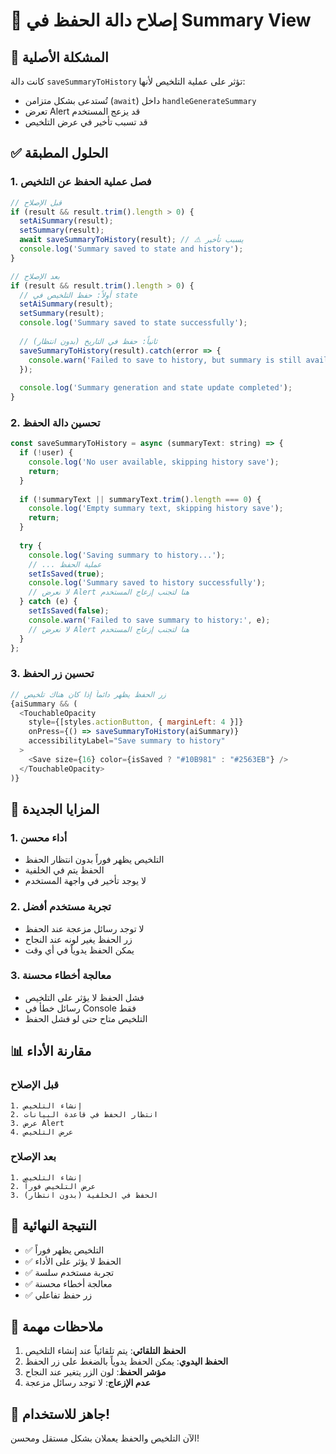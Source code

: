 # 🔧 إصلاح دالة الحفظ في Summary View

## 🚨 المشكلة الأصلية
كانت دالة `saveSummaryToHistory` تؤثر على عملية التلخيص لأنها:
- تُستدعى بشكل متزامن (`await`) داخل `handleGenerateSummary`
- تعرض Alert قد يزعج المستخدم
- قد تسبب تأخير في عرض التلخيص

## ✅ الحلول المطبقة

### 1. فصل عملية الحفظ عن التلخيص
```javascript
// قبل الإصلاح
if (result && result.trim().length > 0) {
  setAiSummary(result);
  setSummary(result);
  await saveSummaryToHistory(result); // ⚠️ يسبب تأخير
  console.log('Summary saved to state and history');
}

// بعد الإصلاح
if (result && result.trim().length > 0) {
  // أولاً: حفظ التلخيص في state
  setAiSummary(result);
  setSummary(result);
  console.log('Summary saved to state successfully');
  
  // ثانياً: حفظ في التاريخ (بدون انتظار)
  saveSummaryToHistory(result).catch(error => {
    console.warn('Failed to save to history, but summary is still available:', error);
  });
  
  console.log('Summary generation and state update completed');
}
```

### 2. تحسين دالة الحفظ
```javascript
const saveSummaryToHistory = async (summaryText: string) => {
  if (!user) {
    console.log('No user available, skipping history save');
    return;
  }
  
  if (!summaryText || summaryText.trim().length === 0) {
    console.log('Empty summary text, skipping history save');
    return;
  }
  
  try {
    console.log('Saving summary to history...');
    // ... عملية الحفظ
    setIsSaved(true);
    console.log('Summary saved to history successfully');
    // لا نعرض Alert هنا لتجنب إزعاج المستخدم
  } catch (e) {
    setIsSaved(false);
    console.warn('Failed to save summary to history:', e);
    // لا نعرض Alert هنا لتجنب إزعاج المستخدم
  }
};
```

### 3. تحسين زر الحفظ
```javascript
// زر الحفظ يظهر دائماً إذا كان هناك تلخيص
{aiSummary && (
  <TouchableOpacity
    style={[styles.actionButton, { marginLeft: 4 }]} 
    onPress={() => saveSummaryToHistory(aiSummary)}
    accessibilityLabel="Save summary to history"
  >
    <Save size={16} color={isSaved ? "#10B981" : "#2563EB"} />
  </TouchableOpacity>
)}
```

## 🚀 المزايا الجديدة

### 1. أداء محسن
- التلخيص يظهر فوراً بدون انتظار الحفظ
- الحفظ يتم في الخلفية
- لا يوجد تأخير في واجهة المستخدم

### 2. تجربة مستخدم أفضل
- لا توجد رسائل مزعجة عند الحفظ
- زر الحفظ يغير لونه عند النجاح
- يمكن الحفظ يدوياً في أي وقت

### 3. معالجة أخطاء محسنة
- فشل الحفظ لا يؤثر على التلخيص
- رسائل خطأ في Console فقط
- التلخيص متاح حتى لو فشل الحفظ

## 📊 مقارنة الأداء

### قبل الإصلاح
```
1. إنشاء التلخيص
2. انتظار الحفظ في قاعدة البيانات
3. عرض Alert
4. عرض التلخيص
```

### بعد الإصلاح
```
1. إنشاء التلخيص
2. عرض التلخيص فوراً
3. الحفظ في الخلفية (بدون انتظار)
```

## 🎯 النتيجة النهائية

- ✅ التلخيص يظهر فوراً
- ✅ الحفظ لا يؤثر على الأداء
- ✅ تجربة مستخدم سلسة
- ✅ معالجة أخطاء محسنة
- ✅ زر حفظ تفاعلي

## 📝 ملاحظات مهمة

1. **الحفظ التلقائي**: يتم تلقائياً عند إنشاء التلخيص
2. **الحفظ اليدوي**: يمكن الحفظ يدوياً بالضغط على زر الحفظ
3. **مؤشر الحفظ**: لون الزر يتغير عند النجاح
4. **عدم الإزعاج**: لا توجد رسائل مزعجة

## 🎉 جاهز للاستخدام!

الآن التلخيص والحفظ يعملان بشكل مستقل ومحسن! 